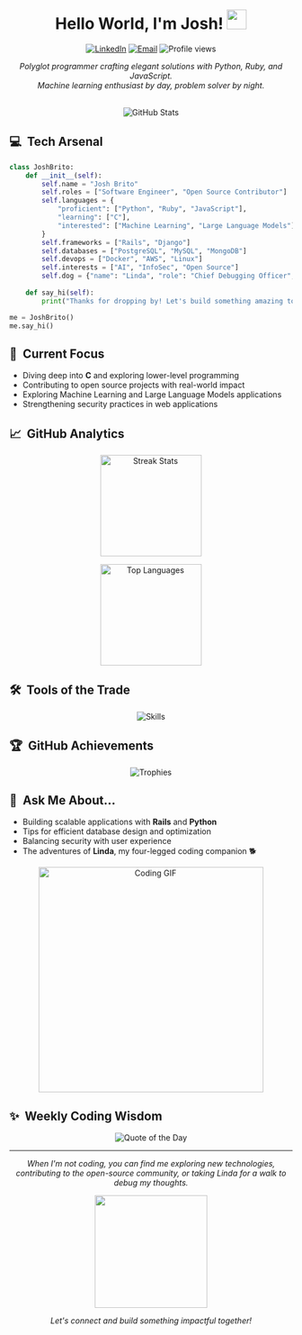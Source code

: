 <h1 align="center">Hello World, I'm Josh! <img src="https://media.giphy.com/media/hvRJCLFzcasrR4ia7z/giphy.gif" width="35"></h1>

<p align="center">
  <a href="https://linkedin.com/in/jbrito6492"><img src="https://img.shields.io/badge/LinkedIn-Connect-0077B5?style=flat-square&logo=linkedin" alt="LinkedIn" /></a>
  <a href="mailto:jbrito6492@gmail.com"><img src="https://img.shields.io/badge/Email-Contact-D14836?style=flat-square&logo=gmail" alt="Email" /></a>
  <img src="https://komarev.com/ghpvc/?username=jbrito6492&label=Profile%20views&color=blueviolet&style=flat-square" alt="Profile views" />
</p>

<p align="center">
  <i>Polyglot programmer crafting elegant solutions with Python, Ruby, and JavaScript.<br>
  Machine learning enthusiast by day, problem solver by night.</i>
</p>

<br>

<div align="center">
  <img src="https://github-stats-alpha.vercel.app/api?username=jbrito6492&cc=282a36&tc=ff79c6&ic=bd93f9&bc=dddddd" alt="GitHub Stats" />
</div>

## 💻 &nbsp;Tech Arsenal

```python
class JoshBrito:
    def __init__(self):
        self.name = "Josh Brito"
        self.roles = ["Software Engineer", "Open Source Contributor"]
        self.languages = {
            "proficient": ["Python", "Ruby", "JavaScript"],
            "learning": ["C"],
            "interested": ["Machine Learning", "Large Language Models"]
        }
        self.frameworks = ["Rails", "Django"]
        self.databases = ["PostgreSQL", "MySQL", "MongoDB"]
        self.devops = ["Docker", "AWS", "Linux"]
        self.interests = ["AI", "InfoSec", "Open Source"]
        self.dog = {"name": "Linda", "role": "Chief Debugging Officer", "skills": ["Rubber duck debugging", "Moral support"]}
    
    def say_hi(self):
        print("Thanks for dropping by! Let's build something amazing together.")

me = JoshBrito()
me.say_hi()
```

## 🚀 &nbsp;Current Focus

- Diving deep into **C** and exploring lower-level programming
- Contributing to open source projects with real-world impact
- Exploring Machine Learning and Large Language Models applications
- Strengthening security practices in web applications

## 📈 &nbsp;GitHub Analytics

<p align="center">
  <img height="180em" src="https://github-readme-streak-stats.herokuapp.com/?user=jbrito6492&theme=tokyonight&hide_border=true&background=1A1B27" alt="Streak Stats" />
</p>

<p align="center">
  <img height="180em" src="https://github-readme-stats.vercel.app/api/top-langs/?username=jbrito6492&layout=compact&theme=tokyonight&hide_border=true" alt="Top Languages" />
</p>

## 🛠️ &nbsp;Tools of the Trade

<p align="center">
  <img src="https://skillicons.dev/icons?i=python,ruby,c,cs,rails,django,html,css,js,nodejs,react,postgresql,mysql,linux,docker,aws" alt="Skills" />
</p>

## 🏆 &nbsp;GitHub Achievements

<p align="center">
  <img src="https://github-profile-trophy.vercel.app/?username=jbrito6492&theme=nord&column=7&margin-w=15&margin-h=15&no-frame=true" alt="Trophies" />
</p>

## 💬 &nbsp;Ask Me About...

- Building scalable applications with **Rails** and **Python**
- Tips for efficient database design and optimization
- Balancing security with user experience
- The adventures of **Linda**, my four-legged coding companion 🐕

<div align="center">
  <img src="https://media.giphy.com/media/13HgwGsXF0aiGY/giphy.gif" width="400" alt="Coding GIF">
</div>

## ✨ &nbsp;Weekly Coding Wisdom

<p align="center">
  <img src="https://quotes-github-readme.vercel.app/api?type=horizontal&theme=tokyonight" alt="Quote of the Day" />
</p>

<hr>

<p align="center">
  <i>When I'm not coding, you can find me exploring new technologies, contributing to the open-source community, or taking Linda for a walk to debug my thoughts.</i>
</p>

<p align="center">
  <img src="https://media.giphy.com/media/Q7SKqn3G97xpmfSOvG/giphy.gif" width="200">
</p>

<p align="center">
  <i>Let's connect and build something impactful together!</i>
</p>
